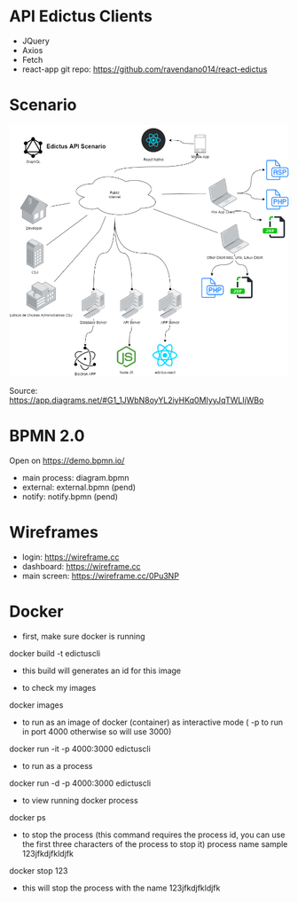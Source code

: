 # API Edictus Clients
* JQuery
* Axios
* Fetch 
* react-app git repo: https://github.com/ravendano014/react-edictus 

# Scenario
![Edictus API](./Edictus_API.png)

Source: 
https://app.diagrams.net/#G1_1JWbN8oyYL2iyHKq0MIyyJqTWLIjWBo

# BPMN 2.0
Open on https://demo.bpmn.io/
* main process: diagram.bpmn
* external: external.bpmn (pend)
* notify: notify.bpmn (pend)

# Wireframes
* login: https://wireframe.cc
* dashboard: https://wireframe.cc
* main screen: https://wireframe.cc/0Pu3NP

# Docker
- first, make sure docker is running

docker build -t edictuscli

- this build will generates an id for this image 

- to check my images

docker images

- to run as an image of docker (container) as interactive mode
( -p to run in port 4000 otherwise so will use 3000)

docker run -it -p 4000:3000 edictuscli

- to run as a process

docker run -d -p 4000:3000 edictuscli

- to view running docker process

docker ps

- to stop the process
(this command requires the process id, you can use the first three characters of the process to stop it)
process name sample 123jfkdjfkldjfk

docker stop 123

- this will stop the process with the name 123jfkdjfkldjfk


